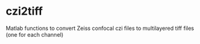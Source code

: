 # czi2tiff
Matlab functions to convert Zeiss confocal czi files to multilayered tiff files (one for each channel) 
